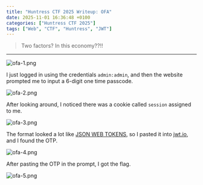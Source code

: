 ```yaml
---
title: "Huntress CTF 2025 Writeup: OFA"
date: 2025-11-01 16:36:48 +0100
categories: ["Huntress CTF 2025"]
tags: ["Web", "CTF", "Huntress", "JWT"]
---
```


> Two factors? In this economy??!!
---

![ofa-1.png](https://raw.githubusercontent.com/AbdulRKB/img/refs/heads/main/Huntress%20CTF%202025/ofa-1.png)

I just logged in using the credentials `admin:admin`, and then the website prompted me to input a 6-digit one time passcode.


![ofa-2.png](https://raw.githubusercontent.com/AbdulRKB/img/refs/heads/main/Huntress%20CTF%202025/ofa-2.png)

After looking around, I noticed there was a cookie called `session` assigned to me. 

![ofa-3.png](https://raw.githubusercontent.com/AbdulRKB/img/refs/heads/main/Huntress%20CTF%202025/ofa-3.png)

The format looked a lot like [JSON WEB TOKENS](https://jwt.io), so I pasted it into [jwt.io](https://jwt.io), and I found the OTP. 

![ofa-4.png](https://raw.githubusercontent.com/AbdulRKB/img/refs/heads/main/Huntress%20CTF%202025/ofa-4.png)

After pasting the OTP in the prompt, I got the flag.

![ofa-5.png](https://raw.githubusercontent.com/AbdulRKB/img/refs/heads/main/Huntress%20CTF%202025/ofa-5.png)
